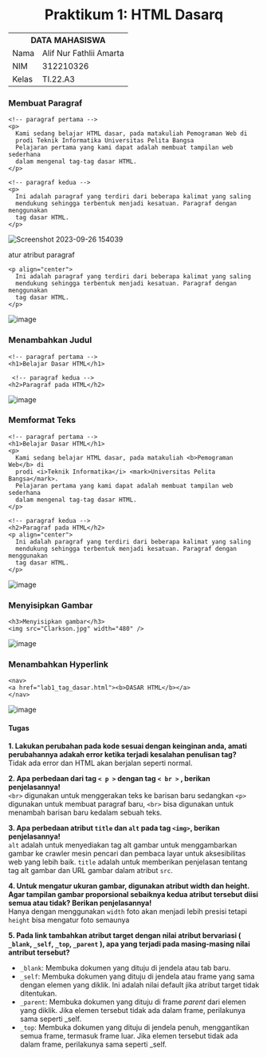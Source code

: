 <h1 align="center">Praktikum 1: HTML Dasarq</h1>
<table align="center">
  <tr>
    <th colspan="2">DATA MAHASISWA</th>
  </tr>
  <tr>
    <td>Nama</td>
    <td>Alif Nur Fathlii Amarta</td>
  </tr>
  <tr>
    <td>NIM</td>
    <td>312210326</td>
  </tr>
  <tr>
    <td>Kelas</td>
    <td>TI.22.A3</td>
  </tr>
</table>

### Membuat Paragraf
```
<!-- paragraf pertama -->
<p>
  Kami sedang belajar HTML dasar, pada matakuliah Pemograman Web di
  prodi Teknik Informatika Universitas Pelita Bangsa
  Pelajaran pertama yang kami dapat adalah membuat tampilan web sederhana
  dalam mengenal tag-tag dasar HTML.
</p>

<!-- paragraf kedua -->
<p>
  Ini adalah paragraf yang terdiri dari beberapa kalimat yang saling
  mendukung sehingga terbentuk menjadi kesatuan. Paragraf dengan menggunakan
  tag dasar HTML.
</p>
```
![Screenshot 2023-09-26 154039](https://github.com/alifamarta/Praktikum-PemogramanWeb/assets/115516820/b893815f-ee0d-4193-8c33-80edecc18c14)


atur atribut paragraf
```
<p align="center">
  Ini adalah paragraf yang terdiri dari beberapa kalimat yang saling
  mendukung sehingga terbentuk menjadi kesatuan. Paragraf dengan menggunakan
  tag dasar HTML.
</p>
```

![image](https://github.com/alifamarta/Praktikum-PemogramanWeb/assets/115516820/8851e999-3dfb-45cc-b61c-e54ebdc08935)

### Menambahkan Judul 
```
<!-- paragraf pertama -->
<h1>Belajar Dasar HTML</h1>

 <!-- paragraf kedua -->
<h2>Paragraf pada HTML</h2>
```

![image](https://github.com/alifamarta/Praktikum-PemogramanWeb/assets/115516820/0bc537ee-2181-4c67-93c6-212e765669c0)

### Memformat Teks
```
<!-- paragraf pertama -->
<h1>Belajar Dasar HTML</h1>
<p>
  Kami sedang belajar HTML dasar, pada matakuliah <b>Pemograman Web</b> di
  prodi <i>Teknik Informatika</i> <mark>Universitas Pelita Bangsa</mark>.
  Pelajaran pertama yang kami dapat adalah membuat tampilan web sederhana
  dalam mengenal tag-tag dasar HTML.
</p>

<!-- paragraf kedua -->
<h2>Paragraf pada HTML</h2>
<p align="center">
  Ini adalah paragraf yang terdiri dari beberapa kalimat yang saling
  mendukung sehingga terbentuk menjadi kesatuan. Paragraf dengan menggunakan
  tag dasar HTML.
</p>
```

![image](https://github.com/alifamarta/Praktikum-PemogramanWeb/assets/115516820/8efe9eec-9e87-4f69-9510-9db3a5f51f4d)

### Menyisipkan Gambar
```
<h3>Menyisipkan gambar</h3>
<img src="Clarkson.jpg" width="480" />
```

![image](https://github.com/alifamarta/Praktikum-PemogramanWeb/assets/115516820/3098e175-e733-4439-a5e7-e5ed2d6763f9)

### Menambahkan Hyperlink
```
<nav>
<a href="lab1_tag_dasar.html"><b>DASAR HTML</b></a>
</nav>
```

![image](https://github.com/alifamarta/Praktikum-PemogramanWeb/assets/115516820/ea08b251-c07b-4246-8446-da4e043d9571)

#### Tugas

<b>1. Lakukan perubahan pada kode sesuai dengan keinginan anda, amati perubahannya adakah
error ketika terjadi kesalahan penulisan tag? </b> <br>
Tidak ada error dan HTML akan berjalan seperti normal. 
<br>

<b>2. Apa perbedaan dari tag ```< p >``` dengan tag ```< br >``` , berikan penjelasannya! </b> <br>
```<br>``` digunakan untuk menggerakan teks ke barisan baru sedangkan ```<p>``` digunakan untuk membuat paragraf baru, ```<br>``` bisa digunakan untuk menambah barisan baru kedalam sebuah teks.
<br>

<b>3. Apa perbedaan atribut ```title``` dan ```alt``` pada tag ```<img>```, berikan penjelasannya! </b> <br>
```alt``` adalah untuk menyediakan tag alt gambar untuk menggambarkan gambar ke crawler mesin pencari dan pembaca layar untuk aksesibilitas web yang lebih baik. ```title``` adalah untuk memberikan penjelasan tentang tag alt gambar dan URL gambar dalam atribut ```src```.
<br>

<b>4. Untuk mengatur ukuran gambar, digunakan atribut width dan height. Agar tampilan gambar
proporsional sebaiknya kedua atribut tersebut diisi semua atau tidak? Berikan penjelasannya! </b> <br>
Hanya dengan menggunakan ```width``` foto akan menjadi lebih presisi tetapi ```height``` bisa mengatur foto semaunya 
<br>

<b>5. Pada link tambahkan atribut target dengan nilai atribut bervariasi ( ```_blank```, ```_self```, ```_top```, ```_parent``` ), apa yang terjadi pada masing-masing nilai antribut tersebut? </b> <br>
- ```_blank```: Membuka dokumen yang dituju di jendela atau tab baru. 
- ```_self```: Membuka dokumen yang dituju di jendela atau frame yang sama dengan elemen yang diklik. Ini adalah nilai default jika atribut target tidak ditentukan. 
- ```_parent```: Membuka dokumen yang dituju di frame <i>parent</i> dari elemen yang diklik. Jika elemen tersebut tidak ada dalam frame, perilakunya sama seperti _self. 
- ```_top```: Membuka dokumen yang dituju di jendela penuh, menggantikan semua frame, termasuk frame luar. Jika elemen tersebut tidak ada dalam frame, perilakunya sama seperti _self. 
